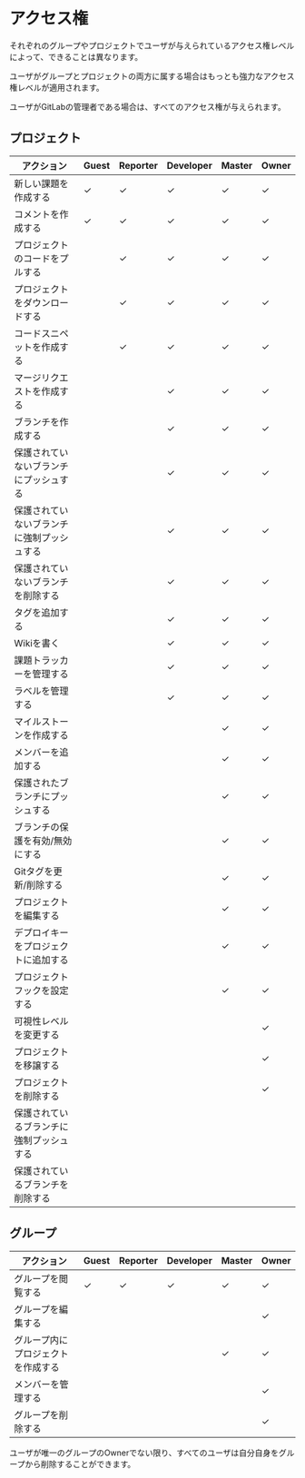 # アクセス権

それぞれのグループやプロジェクトでユーザが与えられているアクセス権レベルによって、できることは異なります。

ユーザがグループとプロジェクトの両方に属する場合はもっとも強力なアクセス権レベルが適用されます。

ユーザがGitLabの管理者である場合は、すべてのアクセス権が与えられます。

## プロジェクト


| アクション                                 | Guest   | Reporter   | Developer   | Master   | Owner  |
|--------------------------------------------|---------|------------|-------------|----------|--------|
| 新しい課題を作成する                       | ✓       | ✓          | ✓           | ✓        | ✓      |
| コメントを作成する                         | ✓       | ✓          | ✓           | ✓        | ✓      |
| プロジェクトのコードをプルする             |         | ✓          | ✓           | ✓        | ✓      |
| プロジェクトをダウンロードする             |         | ✓          | ✓           | ✓        | ✓      |
| コードスニペットを作成する                 |         | ✓          | ✓           | ✓        | ✓      |
| マージリクエストを作成する                 |         |            | ✓           | ✓        | ✓      |
| ブランチを作成する                         |         |            | ✓           | ✓        | ✓      |
| 保護されていないブランチにプッシュする     |         |            | ✓           | ✓        | ✓      |
| 保護されていないブランチに強制プッシュする |         |            | ✓           | ✓        | ✓      |
| 保護されていないブランチを削除する         |         |            | ✓           | ✓        | ✓      |
| タグを追加する                             |         |            | ✓           | ✓        | ✓      |
| Wikiを書く                                 |         |            | ✓           | ✓        | ✓      |
| 課題トラッカーを管理する                   |         |            | ✓           | ✓        | ✓      |
| ラベルを管理する                           |         |            | ✓           | ✓        | ✓      |
| マイルストーンを作成する                   |         |            |             | ✓        | ✓      |
| メンバーを追加する                         |         |            |             | ✓        | ✓      |
| 保護されたブランチにプッシュする           |         |            |             | ✓        | ✓      |
| ブランチの保護を有効/無効にする            |         |            |             | ✓        | ✓      |
| Gitタグを更新/削除する                     |         |            |             | ✓        | ✓      |
| プロジェクトを編集する                     |         |            |             | ✓        | ✓      |
| デプロイキーをプロジェクトに追加する       |         |            |             | ✓        | ✓      |
| プロジェクトフックを設定する               |         |            |             | ✓        | ✓      |
| 可視性レベルを変更する                     |         |            |             |          | ✓      |
| プロジェクトを移譲する                     |         |            |             |          | ✓      |
| プロジェクトを削除する                     |         |            |             |          | ✓      |
| 保護されているブランチに強制プッシュする   |         |            |             |          |        |
| 保護されているブランチを削除する           |         |            |             |          |        |

## グループ

| アクション                         | Guest | Reporter | Developer | Master | Owner |
|------------------------------------|-------|----------|-----------|--------|-------|
| グループを閲覧する                 | ✓     | ✓        | ✓         | ✓      | ✓     |
| グループを編集する                 |       |          |           |        | ✓     |
| グループ内にプロジェクトを作成する |       |          |           | ✓      | ✓     |
| メンバーを管理する                 |       |          |           |        | ✓     |
| グループを削除する                 |       |          |           |        | ✓     |

ユーザが唯一のグループのOwnerでない限り、すべてのユーザは自分自身をグループから削除することができます。
